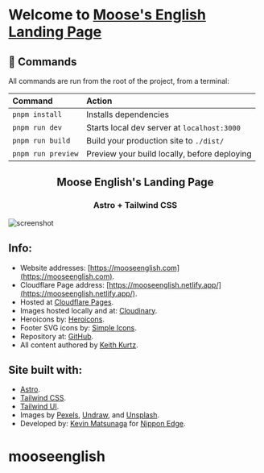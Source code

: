 # Welcome to [Moose's English Landing Page](https://mooseenglish.com)

## 🧞 Commands

All commands are run from the root of the project, from a terminal:

| Command            | Action                                       |
| :----------------- | :------------------------------------------- |
| `pnpm install`     | Installs dependencies                        |
| `pnpm run dev`     | Starts local dev server at `localhost:3000`  |
| `pnpm run build`   | Build your production site to `./dist/`      |
| `pnpm run preview` | Preview your build locally, before deploying |

<h2 align="center">
Moose English's Landing Page
</h2>
<h3 align="center">
Astro + Tailwind CSS
</h3>

![screenshot](https://res.cloudinary.com/shinkirin/image/upload/v1661694295/mooseenglish/mooseenglish-github.png)

## Info:

- Website addresses: [https://mooseenglish.com](https://mooseenglish.com).
- Cloudflare Page address: [https://mooseenglish.netlify.app/](https://mooseenglish.netlify.app/).
- Hosted at [Cloudflare Pages](https://pages.cloudflare.com/).
- Images hosted locally and at: [Cloudinary](https://cloudinary.com).
- Heroicons by: [Heroicons](https://heroicons.com/).
- Footer SVG icons by: [Simple Icons](https://simpleicons.org/).
- Repository at: [GitHub](https://github.com/nippon-dev/mooseenglish).
- All content authored by [Keith Kurtz](https://mooseenglish.com).

## Site built with:

- [Astro](https://astro.build).
- [Tailwind CSS](https://docs.astro.build/en/guides/integrations-guide/tailwind/).
- [Tailwind UI](https://tailwindui.com).
- Images by [Pexels](https://www.pexels.com), [Undraw](https://undraw.io), and [Unsplash](https://unsplash.com).
- Developed by: [Kevin Matsunaga](https://kevinmatsunaga.com) for [Nippon Edge](https://nippon.dev).

# mooseenglish
